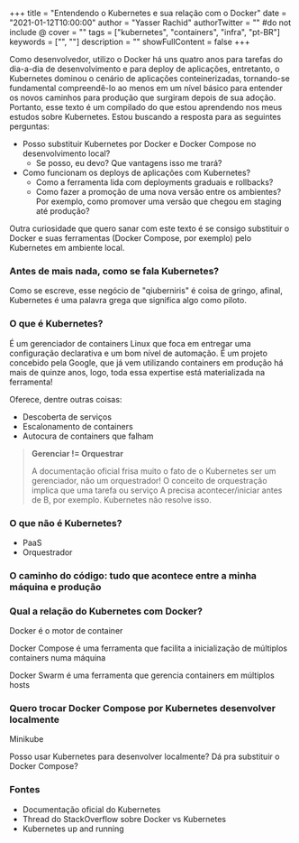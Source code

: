 +++
title = "Entendendo o Kubernetes e sua relação com o Docker"
date = "2021-01-12T10:00:00"
author = "Yasser Rachid"
authorTwitter = "" #do not include @
cover = ""
tags = ["kubernetes", "containers", "infra", "pt-BR"]
keywords = ["", ""]
description = ""
showFullContent = false
+++

Como desenvolvedor, utilizo o Docker há uns quatro anos para tarefas do dia-a-dia de desenvolvimento e para deploy de aplicações,
entretanto, o Kubernetes dominou o cenário de aplicações conteinerizadas, tornando-se fundamental compreendê-lo ao menos em um nível básico
para entender os novos caminhos para produção que surgiram depois de sua adoção. Portanto, esse texto é um compilado do que estou aprendendo
nos meus estudos sobre Kubernetes. Estou buscando a resposta para as seguintes perguntas:
  - Posso substituir Kubernetes por Docker e Docker Compose no desenvolvimento local? 
    - Se posso, eu devo? Que vantagens isso me trará?
  - Como funcionam os deploys de aplicações com Kubernetes?
    - Como a ferramenta lida com deployments graduais e rollbacks?
    - Como fazer a promoção de uma nova versão entre os ambientes? Por exemplo, como promover uma versão que chegou em staging até produção?

Outra curiosidade que quero sanar com este texto é se
consigo substituir o Docker e suas ferramentas (Docker Compose, por exemplo) pelo Kubernetes em ambiente local.

### Antes de mais nada, como se fala Kubernetes?

Como se escreve, esse negócio de "qiuberniris" é coisa de gringo, afinal, Kubernetes é uma palavra grega que significa algo como piloto.

### O que é Kubernetes?

É um gerenciador de containers Linux que foca em entregar uma configuração declarativa e um bom nível de automação. É um projeto concebido
pela Google, que já vem utilizando containers em produção há mais de quinze anos, logo, toda essa expertise está materializada na
ferramenta!

Oferece, dentre outras coisas:

- Descoberta de serviços
- Escalonamento de containers
- Autocura de containers que falham

> __Gerenciar != Orquestrar__
>
> A documentação oficial frisa muito o fato de o Kubernetes ser um gerenciador, não um orquestrador! O conceito de orquestração implica que
uma tarefa ou serviço A precisa acontecer/iniciar antes de B, por exemplo. Kubernetes não resolve isso.

### O que não é Kubernetes?

- PaaS
- Orquestrador


### O caminho do código: tudo que acontece entre a minha máquina e produção


### Qual a relação do Kubernetes com Docker?

Docker é o motor de container

Docker Compose é uma ferramenta que facilita a inicialização de múltiplos containers numa máquina

Docker Swarm é uma ferramenta que gerencia containers em múltiplos hosts

### Quero trocar Docker Compose por Kubernetes desenvolver localmente

Minikube

Posso usar Kubernetes para desenvolver localmente? Dá pra substituir o Docker Compose?


### Fontes

- Documentação oficial do Kubernetes
- Thread do StackOverflow sobre Docker vs Kubernetes
- Kubernetes up and running
